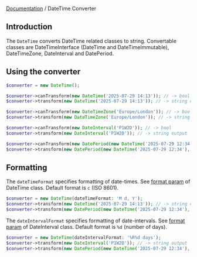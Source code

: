[Documentation](../../README.md) / DateTime Converter

## Introduction

The `DateTime` converts DateTime related classes to string.
Convertable classes are DateTimeInterface (DateTime and DateTimeImmutable), DateTimeZone, DateInterval and DatePeriod.

## Using the converter

```php
$converter = new DateTime();

$converter->canTransform(new DateTime('2025-07-29 14:13')); // -> bool
$converter->transform(new DateTime('2025-07-29 14:13')); // -> string output

$converter->canTransform(new DateTimeZone('Europe/London')); // -> bool
$converter->transform(new DateTimeZone('Europe/London')); // -> string output

$converter->canTransform(new DateInterval('P1W2D')); // -> bool
$converter->transform(new DateInterval('P1W2D')); // -> string output

$converter->canTransform(new DatePeriod(new DateTime('2025-07-29 12:34'), new DateInterval('P1D'), 2)); // -> bool
$converter->transform(new DatePeriod(new DateTime('2025-07-29 12:34'), new DateInterval('P1D'), 2)); // -> string output
```

## Formatting

The `dateTimeFormat` specifies formatting of date-times.
See [format param](https://www.php.net/manual/en/datetime.format.php#refsect1-datetime.format-parameters) of DateTime class.
Default format is `c` (ISO 8601).

```php
$converter = new DateTime(dateTimeFormat: 'M d, Y');
$converter->transform(new DateTime('2025-07-29 14:13')); // -> string output
$converter->transform(new DatePeriod(new DateTime('2025-07-29 12:34'), new DateInterval('P1D'), 2)); // -> string output
```

The `dateIntervalFormat` specifies formatting of date-intervals.
See [format param](https://www.php.net/manual/en/dateinterval.format.php#refsect1-dateinterval.format-parameters) of DateInterval class.
Default format is `%d` (number of days).

```php
$converter = new DateTime(dateIntervalFormat: '%R%d days');
$converter->transform(new DateInterval('P1W2D')); // -> string output
$converter->transform(new DatePeriod(new DateTime('2025-07-29 12:34'), new DateInterval('P1D'), 2)); // -> string output
```
